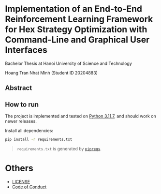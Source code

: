 # Implementation of an End-to-End Reinforcement Learning Framework for Hex Strategy Optimization with Command-Line and Graphical User Interfaces

Bachelor Thesis at Hanoi University of Science and Technology

Hoang Tran Nhat Minh (Student ID 20204883)

## Abstract


## How to run
The project is implemented and tested on [Python 3.11.7](https://github.com/python/cpython/releases/tag/v3.11.7), and should work on newer releases.

Install all dependencies:
```bash
pip install -r requirements.txt
```




> `requirements.txt` is generated by [`pipreqs`](https://github.com/bndr/pipreqs).


# Others
- [LICENSE](LICENSE)
- [Code of Conduct](docs/CODE_OF_CONDUCT.md)
